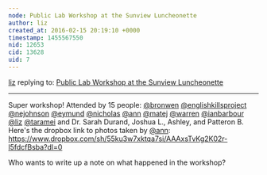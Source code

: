 ```yaml
---
node: Public Lab Workshop at the Sunview Luncheonette
author: liz
created_at: 2016-02-15 20:19:10 +0000
timestamp: 1455567550
nid: 12653
cid: 13628
uid: 7
---
```




[liz](../profile/liz) replying to: [Public Lab Workshop at the Sunview Luncheonette](../notes/Matej/02-04-2016/public-lab-workshop-at-the-subview-luncheonette)

----
Super workshop! Attended by 15 people: [@bronwen](/profile/bronwen) [@englishkillsproject](/profile/englishkillsproject) [@nejohnson](/profile/nejohnson) [@eymund](/profile/eymund) [@nicholas](/profile/nicholas) [@ann](/profile/ann) [@matej](/profile/matej) [@warren](/profile/warren) [@ianbarbour](/profile/ianbarbour) [@liz](/profile/liz) [@taramei](/profile/taramei) and Dr. Sarah Durand, Joshua L., Ashley, and Patteron B.
Here's the dropbox link to photos taken by [@ann](/profile/ann): https://www.dropbox.com/sh/55ku3w7xktqa7si/AAAxsTvKg2K02r-l5fdcfBsba?dl=0

Who wants to write up a note on what happened in the workshop? 